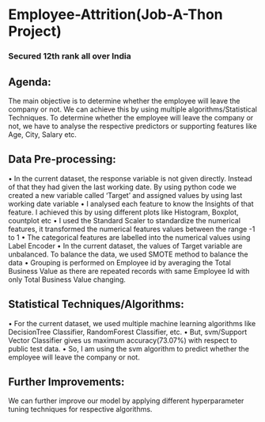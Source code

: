 # Employee-Attrition(Job-A-Thon Project)
  ### Secured 12th rank all over India
  
## Agenda:
The main objective is to determine whether the employee will leave the company or not. We can achieve this by using multiple algorithms/Statistical Techniques.
To determine whether the employee will leave the company or not, we have to analyse the respective predictors or supporting features like Age, City, Salary etc.

## Data Pre-processing:
•	In the current dataset, the response variable is not given directly. Instead of that they had given the last working date. By using python code we created a new variable called   ‘Target’ and assigned values by using last working date variable
•	I analysed each feature to know the Insights of that feature. I achieved this by using different plots like Histogram, Boxplot, countplot etc
•	I used the Standard Scaler to standardize the numerical features, it transformed the numerical features values between the range -1 to 1
•	The categorical features are labelled into the numerical values using Label Encoder
•	In the current dataset, the values of Target variable are unbalanced. To balance the data, we used SMOTE method to balance the data
•	Grouping is performed on Employee id by averaging the Total Business Value as there are repeated records with same Employee Id with only Total Business Value changing.

## Statistical Techniques/Algorithms:
•	For the current dataset, we used multiple machine learning algorithms like DecisionTree Classifier, RandomForest Classifier, etc.
•	But, svm/Support Vector Classifier gives us maximum accuracy(73.07%) with respect to public test data.
•	So, I am using the svm algorithm to predict whether the employee will leave the company or not.

## Further Improvements: 
We can further improve our model by applying different hyperparameter tuning techniques for respective algorithms.

